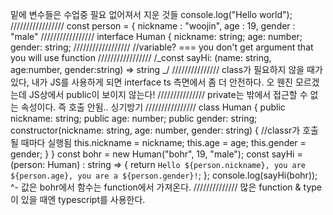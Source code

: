 밑에 변수들은 수업중 필요 없어져서 지운 것들
console.log("Hello world");
/////////////////
const person = {
nickname : "woojin",
age : 19,
gender : "male"
/////////////////
interface Human {
nickname: string;
age: number;
gender: string;
//////////////////
//variable? === you don't get argument that you will use function
/////////////////
/_const sayHi: (name: string, age:number, gender:string) => string _/
///////////////
class가 필요하지 않을 때가 있다, 내가 JS를 사용하게 되면 interface
ts 측면에서 좀 더 안전하다. 오 웬진 모르겠는데 JS상에서 public이 보이지 않는다!
///////////////
private는 밖에서 접근할 수 없는 속성이다. 즉 호출 안됨.. 싱기방기
////////////////
class Human {
public nickname: string;
public age: number;
public gender: string;
constructor(nickname: string, age: number, gender: string) {
//classr가 호출될 때마다 실행됨
this.nickname = nickname;
this.age = age;
this.gender = gender;
}
}
const bohr = new Human("bohr", 19, "male");
const sayHi = (person: Human) : string => {
return `Hello ${person.nickname}, you are ${person.age}, you are a ${person.gender}!`;
};
console.log(sayHi(bohr));
^- 값은 bohr에서 함수는 function에서 가져온다.
//////////////
많은 function & type이 있을 때엔 typescript를 사용한다.
